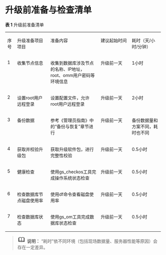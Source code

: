 # 升级前准备与检查清单<a name="ZH-CN_TOPIC_0305491442"></a>

**表 1**  升级前准备清单

<a name="toc218487220"></a>
<table><tbody><tr id="row32107897"><td class="cellrowborder" valign="top" width="6.29%"><p id="p09921330173014"><a name="p09921330173014"></a><a name="p09921330173014"></a>序号</p>
</td>
<td class="cellrowborder" valign="top" width="21.42%"><p id="p9992930193018"><a name="p9992930193018"></a><a name="p9992930193018"></a>升级准备项目项目</p>
</td>
<td class="cellrowborder" valign="top" width="32.29%"><p id="p999253013304"><a name="p999253013304"></a><a name="p999253013304"></a>准备内容</p>
</td>
<td class="cellrowborder" valign="top" width="20%"><p id="p199233017302"><a name="p199233017302"></a><a name="p199233017302"></a>建议起始时间</p>
</td>
<td class="cellrowborder" valign="top" width="20%"><p id="p39921430143016"><a name="p39921430143016"></a><a name="p39921430143016"></a>耗时（天/小时/分钟）</p>
</td>
</tr>
<tr id="row49544030"><td class="cellrowborder" valign="top" width="6.29%"><p id="p17992330193012"><a name="p17992330193012"></a><a name="p17992330193012"></a>1</p>
</td>
<td class="cellrowborder" valign="top" width="21.42%"><p id="p599243013301"><a name="p599243013301"></a><a name="p599243013301"></a>收集节点信息</p>
</td>
<td class="cellrowborder" valign="top" width="32.29%"><p id="p1799215303302"><a name="p1799215303302"></a><a name="p1799215303302"></a>收集到数据库涉及节点的名称、IP地址，root、omm用户密码等环境信息</p>
</td>
<td class="cellrowborder" valign="top" width="20%"><p id="p899353023018"><a name="p899353023018"></a><a name="p899353023018"></a>升级前一天</p>
</td>
<td class="cellrowborder" valign="top" width="20%"><p id="p39931530173020"><a name="p39931530173020"></a><a name="p39931530173020"></a>1小时</p>
</td>
</tr>
<tr id="row48569804"><td class="cellrowborder" valign="top" width="6.29%"><p id="p193771747164311"><a name="p193771747164311"></a><a name="p193771747164311"></a>2</p>
</td>
<td class="cellrowborder" valign="top" width="21.42%"><p id="p13453193594318"><a name="p13453193594318"></a><a name="p13453193594318"></a>设置root用户远程登录</p>
</td>
<td class="cellrowborder" valign="top" width="32.29%"><p id="p12454193511439"><a name="p12454193511439"></a><a name="p12454193511439"></a>设置配置文件，允许root用户远程登录</p>
</td>
<td class="cellrowborder" valign="top" width="20%"><p id="p1580510489499"><a name="p1580510489499"></a><a name="p1580510489499"></a>升级前一天</p>
</td>
<td class="cellrowborder" valign="top" width="20%"><p id="p1080634812491"><a name="p1080634812491"></a><a name="p1080634812491"></a>2小时</p>
</td>
</tr>
<tr id="row10345152973019"><td class="cellrowborder" valign="top" width="6.29%"><p id="p7377194712436"><a name="p7377194712436"></a><a name="p7377194712436"></a>3</p>
</td>
<td class="cellrowborder" valign="top" width="21.42%"><p id="p8993153053014"><a name="p8993153053014"></a><a name="p8993153053014"></a>备份数据</p>
</td>
<td class="cellrowborder" valign="top" width="32.29%"><p id="p189939306304"><a name="p189939306304"></a><a name="p189939306304"></a>参考《管理员指南》中的“备份与恢复”章节进行</p>
</td>
<td class="cellrowborder" valign="top" width="20%"><p id="p17993143018306"><a name="p17993143018306"></a><a name="p17993143018306"></a>升级前一天</p>
</td>
<td class="cellrowborder" valign="top" width="20%"><p id="p79931230123014"><a name="p79931230123014"></a><a name="p79931230123014"></a>备份数据量和方案不同，耗时也不同</p>
</td>
</tr>
<tr id="row1360191311596"><td class="cellrowborder" valign="top" width="6.29%"><p id="p1061292910599"><a name="p1061292910599"></a><a name="p1061292910599"></a>4</p>
</td>
<td class="cellrowborder" valign="top" width="21.42%"><p id="p19668321165913"><a name="p19668321165913"></a><a name="p19668321165913"></a>获取并校验升级包</p>
</td>
<td class="cellrowborder" valign="top" width="32.29%"><p id="p13668182145913"><a name="p13668182145913"></a><a name="p13668182145913"></a>获取升级软件包，进行完整性校验</p>
</td>
<td class="cellrowborder" valign="top" width="20%"><p id="p166816214595"><a name="p166816214595"></a><a name="p166816214595"></a>升级前一天</p>
</td>
<td class="cellrowborder" valign="top" width="20%"><p id="p11669221115916"><a name="p11669221115916"></a><a name="p11669221115916"></a>0.5小时</p>
</td>
</tr>
<tr id="row12711526143011"><td class="cellrowborder" valign="top" width="6.29%"><p id="p961292910598"><a name="p961292910598"></a><a name="p961292910598"></a>5</p>
</td>
<td class="cellrowborder" valign="top" width="21.42%"><p id="p799383019308"><a name="p799383019308"></a><a name="p799383019308"></a>健康检查</p>
</td>
<td class="cellrowborder" valign="top" width="32.29%"><p id="p299312304302"><a name="p299312304302"></a><a name="p299312304302"></a>使用gs_checkos工具完成操作系统状态检查</p>
</td>
<td class="cellrowborder" valign="top" width="20%"><p id="p6993193013309"><a name="p6993193013309"></a><a name="p6993193013309"></a>升级前一天</p>
</td>
<td class="cellrowborder" valign="top" width="20%"><p id="p399433083016"><a name="p399433083016"></a><a name="p399433083016"></a>0.5小时</p>
</td>
</tr>
<tr id="row2049422216308"><td class="cellrowborder" valign="top" width="6.29%"><p id="p6612102995913"><a name="p6612102995913"></a><a name="p6612102995913"></a>6</p>
</td>
<td class="cellrowborder" valign="top" width="21.42%"><p id="p999473010306"><a name="p999473010306"></a><a name="p999473010306"></a>检查数据库节点磁盘使用率</p>
</td>
<td class="cellrowborder" valign="top" width="32.29%"><p id="p699412308302"><a name="p699412308302"></a><a name="p699412308302"></a>使用df命令查看磁盘使用率</p>
</td>
<td class="cellrowborder" valign="top" width="20%"><p id="p1199414300302"><a name="p1199414300302"></a><a name="p1199414300302"></a>升级前一天</p>
</td>
<td class="cellrowborder" valign="top" width="20%"><p id="p99941830113013"><a name="p99941830113013"></a><a name="p99941830113013"></a>0.5小时</p>
</td>
</tr>
<tr id="row13252584"><td class="cellrowborder" valign="top" width="6.29%"><p id="p29464423430"><a name="p29464423430"></a><a name="p29464423430"></a>7</p>
</td>
<td class="cellrowborder" valign="top" width="21.42%"><p id="p1267316503111"><a name="p1267316503111"></a><a name="p1267316503111"></a>检查数据库状态</p>
</td>
<td class="cellrowborder" valign="top" width="32.29%"><p id="p1367145173117"><a name="p1367145173117"></a><a name="p1367145173117"></a>使用gs_om工具完成数据库状态检查</p>
</td>
<td class="cellrowborder" valign="top" width="20%"><p id="p91307043217"><a name="p91307043217"></a><a name="p91307043217"></a>升级前一天</p>
</td>
<td class="cellrowborder" valign="top" width="20%"><p id="p121309023213"><a name="p121309023213"></a><a name="p121309023213"></a>0.5小时</p>
</td>
</tr>
</tbody>
</table>

>![](public_sys-resources/icon-note.gif) **说明：** 
>“耗时”依不同环境（包括现场数据量、服务器性能等原因）会存在一定差异。

